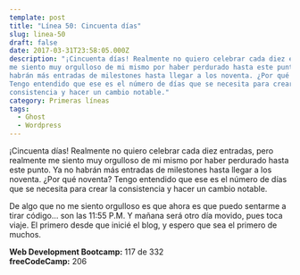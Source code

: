 ```yaml
---
template: post
title: "Línea 50: Cincuenta días"
slug: linea-50
draft: false
date: 2017-03-31T23:58:05.000Z
description: "¡Cincuenta días! Realmente no quiero celebrar cada diez entradas, pero realmente
me siento muy orgulloso de mi mismo por haber perdurado hasta este punto. Ya no
habrán más entradas de milestones hasta llegar a los noventa. ¿Por qué noventa?
Tengo entendido que ese es el número de días que se necesita para crear la
consistencia y hacer un cambio notable."
category: Primeras líneas
tags:
  - Ghost
  - Wordpress
---
```

¡Cincuenta días! Realmente no quiero celebrar cada diez entradas, pero realmente me siento muy orgulloso de mi mismo por haber perdurado hasta este punto. Ya no habrán más entradas de milestones hasta llegar a los noventa. ¿Por qué noventa? Tengo entendido que ese es el número de días que se necesita para crear la consistencia y hacer un cambio notable.

 De algo que no me siento orgulloso es que ahora es que puedo sentarme a tirar código… son las 11:55 P.M. Y mañana será otro día movido, pues toca viaje. El primero desde que inicié el blog, y espero que sea el primero de muchos.

 **Web Development Bootcamp:** 117 de 332  
 **freeCodeCamp:** 206

 